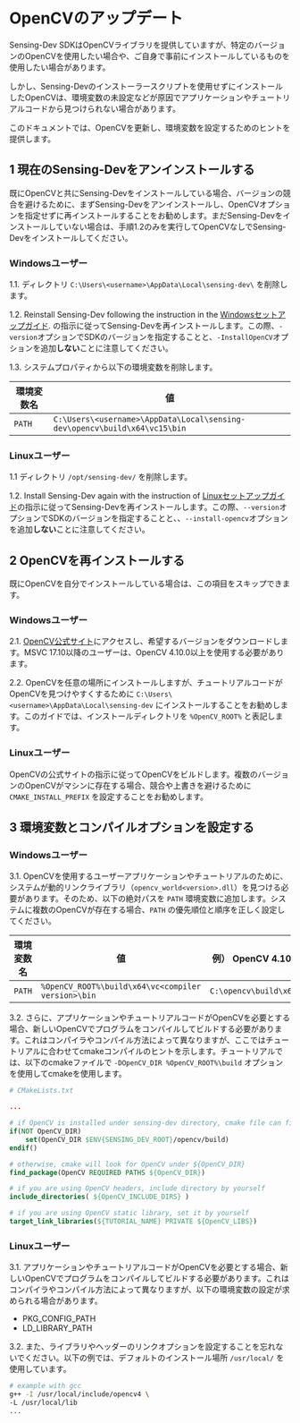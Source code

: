 # OpenCVのアップデート

Sensing-Dev SDKはOpenCVライブラリを提供していますが、特定のバージョンのOpenCVを使用したい場合や、ご自身で事前にインストールしているものを使用したい場合があります。

しかし、Sensing-Devのインストーラースクリプトを使用せずにインストールしたOpenCVは、環境変数の未設定などが原因でアプリケーションやチュートリアルコードから見つけられない場合があります。

このドキュメントでは、OpenCVを更新し、環境変数を設定するためのヒントを提供します。

## 1 現在のSensing-Devをアンインストールする

既にOpenCVと共にSensing-Devをインストールしている場合、バージョンの競合を避けるために、まずSensing-Devをアンインストールし、OpenCVオプションを指定せずに再インストールすることをお勧めします。まだSensing-Devをインストールしていない場合は、手順1.2のみを実行してOpenCVなしでSensing-Devをインストールしてください。

### Windowsユーザー

1.1. ディレクトリ `C:\Users\<username>\AppData\Local\sensing-dev\` を削除します。

1.2. Reinstall Sensing-Dev following the instruction in the [Windowsセットアップガイド](../../startup-guide/windows). の指示に従ってSensing-Devを再インストールします。この際、`-version`オプションでSDKのバージョンを指定することと、`-InstallOpenCV`オプションを追加**しない**ことに注意してください。

1.3. システムプロパティから以下の環境変数を削除します。

| 環境変数名   | 値                                                                   |
|-----------------------------|---------------------------------------------------------------------------|
| `PATH`                      | `C:\Users\<username>\AppData\Local\sensing-dev\opencv\build\x64\vc15\bin` |

### Linuxユーザー

1.1 ディレクトリ `/opt/sensing-dev/` を削除します。

1.2. Install Sensing-Dev again with the instruction of [Linuxセットアップガイド](../../startup-guide/linux)の指示に従ってSensing-Devを再インストールします。この際、`--version`オプションでSDKのバージョンを指定することと、、`--install-opencv`オプションを追加**しない**ことに注意してください。

## 2 OpenCVを再インストールする

既にOpenCVを自分でインストールしている場合は、この項目をスキップできます。

### Windowsユーザー

2.1. [ OpenCV公式サイト](https://opencv.org/releases/)にアクセスし、希望するバージョンをダウンロードします。MSVC 17.10以降のユーザーは、OpenCV 4.10.0以上を使用する必要があります。

2.2. OpenCVを任意の場所にインストールしますが、チュートリアルコードがOpenCVを見つけやすくするために `C:\Users\<username>\AppData\Local\sensing-dev` にインストールすることをお勧めします。このガイドでは、インストールディレクトリを `%OpenCV_ROOT%` と表記します。

### Linuxユーザー

OpenCVの公式サイトの指示に従ってOpenCVをビルドします。複数のバージョンのOpenCVがマシンに存在する場合、競合や上書きを避けるために `CMAKE_INSTALL_PREFIX` を設定することをお勧めします。

## 3 環境変数とコンパイルオプションを設定する

### Windowsユーザー

3.1. OpenCVを使用するユーザーアプリケーションやチュートリアルのために、システムが動的リンクライブラリ（`opencv_world<version>.dll`）を見つける必要があります。そのため、以下の絶対パスを `PATH` 環境変数に追加します。システムに複数のOpenCVが存在する場合、`PATH` の優先順位と順序を正しく設定してください。

| 環境変数名   | 値                                              |例） OpenCV 4.10.0; C drive |
|-----------------------------|----------------------------------------------------|-------|
| `PATH`                      | `%OpenCV_ROOT%\build\x64\vc<compiler version>\bin` |`C:\opencv\build\x64\vc16\bin`|

3.2. さらに、アプリケーションやチュートリアルコードがOpenCVを必要とする場合、新しいOpenCVでプログラムをコンパイルしてビルドする必要があります。これはコンパイラやコンパイル方法によって異なりますが、ここではチュートリアルに合わせてcmakeコンパイルのヒントを示します。チュートリアルでは、以下のcmakeファイルで `-DOpenCV_DIR %OpenCV_ROOT%\build` オプションを使用してcmakeを使用します。

```cmake
# CMakeLists.txt

...

# if OpenCV is installed under sensing-dev directory, cmake file can find OpenCV 
if(NOT OpenCV_DIR)
    set(OpenCV_DIR $ENV{SENSING_DEV_ROOT}/opencv/build)
endif()

# otherwise, cmake will look for OpenCV under ${OpenCV_DIR}
find_package(OpenCV REQUIRED PATHS ${OpenCV_DIR})

# if you are using OpenCV headers, include directory by yourself
include_directories( ${OpenCV_INCLUDE_DIRS} )

# if you are using OpenCV static library, set it by yourself
target_link_libraries(${TUTORIAL_NAME} PRIVATE ${OpenCV_LIBS})

```

### Linuxユーザー

3.1. アプリケーションやチュートリアルコードがOpenCVを必要とする場合、新しいOpenCVでプログラムをコンパイルしてビルドする必要があります。これはコンパイラやコンパイル方法によって異なりますが、以下の環境変数の設定が求められる場合があります。

* PKG_CONFIG_PATH
* LD_LIBRARY_PATH

3.2. また、ライブラリやヘッダーのリンクオプションを設定することを忘れないでください。以下の例では、デフォルトのインストール場所 `/usr/local/` を使用しています。

```bash
# example with gcc
g++ -I /usr/local/include/opencv4 \
-L /usr/local/lib
...
```